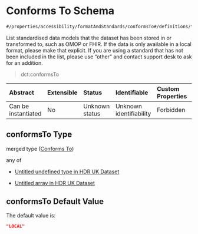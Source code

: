 # Conforms To Schema

```txt
#/properties/accessibility/formatAndStandards/conformsTo#/definitions/formatAndStandards/properties/conformsTo
```

List standardised data models that the dataset has been stored in or transformed to, such as OMOP or FHIR. If the data is only available in a local format, please make that explicit. If you are using a standard that has not been included in the list, please use “other” and contact support desk to ask for an addition.

> dct:conformsTo

| Abstract            | Extensible | Status         | Identifiable            | Custom Properties | Additional Properties | Access Restrictions | Defined In                                                                                        |
| :------------------ | :--------- | :------------- | :---------------------- | :---------------- | :-------------------- | :------------------ | :------------------------------------------------------------------------------------------------ |
| Can be instantiated | No         | Unknown status | Unknown identifiability | Forbidden         | Allowed               | none                | [dataset.schema.json*](../../../schema/dataset/latest/dataset.schema.json "open original schema") |

## conformsTo Type

merged type ([Conforms To](dataset-definitions-formatandstandards-properties-conforms-to.md))

any of

*   [Untitled undefined type in HDR UK Dataset](dataset-definitions-formatandstandards-properties-conforms-to-anyof-0.md "check type definition")

*   [Untitled array in HDR UK Dataset](dataset-definitions-formatandstandards-properties-conforms-to-anyof-1.md "check type definition")

## conformsTo Default Value

The default value is:

```json
"LOCAL"
```
